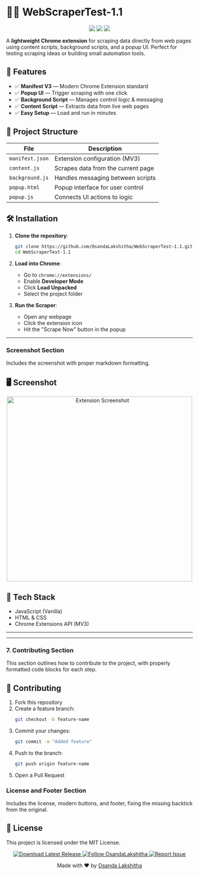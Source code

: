# 🕵️‍♂️ WebScraperTest-1.1

<p align="center">
  <img src="https://img.shields.io/badge/Version-1.1-blue?style=for-the-badge" />
  <img src="https://img.shields.io/badge/Chrome%20Extension-MV3-brightgreen?style=for-the-badge" />
  <img src="https://img.shields.io/badge/Status-Active-success?style=for-the-badge" />
</p>

A **lightweight Chrome extension** for scraping data directly from web pages using content scripts, background scripts, and a popup UI. Perfect for testing scraping ideas or building small automation tools.

## 🚀 Features

- ✅ **Manifest V3** — Modern Chrome Extension standard
- ✅ **Popup UI** — Trigger scraping with one click
- ✅ **Background Script** — Manages control logic & messaging
- ✅ **Content Script** — Extracts data from live web pages
- ✅ **Easy Setup** — Load and run in minutes


## 📂 Project Structure

| File            | Description                                      |
|-----------------|--------------------------------------------------|
| `manifest.json` | Extension configuration (MV3)                    |
| `content.js`    | Scrapes data from the current page               |
| `background.js` | Handles messaging between scripts                |
| `popup.html`    | Popup interface for user control                 |
| `popup.js`      | Connects UI actions to logic                     |


## 🛠️ Installation

1. **Clone the repository**:
   ```bash
   git clone https://github.com/OsandaLakshitha/WebScraperTest-1.1.git
   cd WebScraperTest-1.1

2. **Load into Chrome**:
   - Go to `chrome://extensions/`
   - Enable **Developer Mode**
   - Click **Load Unpacked**
   - Select the project folder

3. **Run the Scraper**:
   - Open any webpage
   - Click the extension icon
   - Hit the "Scrape Now" button in the popup

---

### Screenshot Section
Includes the screenshot with proper markdown formatting.

## 🖥️ Screenshot

<p align="center">
  <img src="/webScraper.png" alt="Extension Screenshot" width="500"/>
</p>




## 📌 Tech Stack

- JavaScript (Vanilla)
- HTML & CSS
- Chrome Extensions API (MV3)




---


---

### 7. Contributing Section
This section outlines how to contribute to the project, with properly formatted code blocks for each step.


## 🤝 Contributing

1. Fork this repository
2. Create a feature branch:
   ```bash
   git checkout -b feature-name
3. Commit your changes:
   ```bash
   git commit -m "Added feature"
4. Push to the branch:
    ```bash
    git push origin feature-name
5. Open a Pull Request



### License and Footer Section
Includes the license, modern buttons, and footer, fixing the missing backtick from the original.

## 📜 License

This project is licensed under the MIT License.

<p align="center">
  <a href="https://github.com/OsandaLakshitha/WebScraperTest-1.1/releases">
    <img src="https://img.shields.io/badge/Download-Latest%20Release-blue?style=for-the-badge&logo=download" alt="Download Latest Release"/>
  </a>
  <a href="https://github.com/OsandaLakshitha">
    <img src="https://img.shields.io/badge/GitHub-Follow%20OsandaLakshitha-181717?style=for-the-badge&logo=github" alt="Follow OsandaLakshitha"/>
  </a>
  <a href="https://github.com/OsandaLakshitha/WebScraperTest-1.1/issues">
    <img src="https://img.shields.io/badge/Report-Issue-red?style=for-the-badge&logo=github" alt="Report Issue"/>
  </a>
</p>

<p align="center">Made with ❤️ by <a href="https://github.com/OsandaLakshitha">Osanda Lakshitha</a></p>


